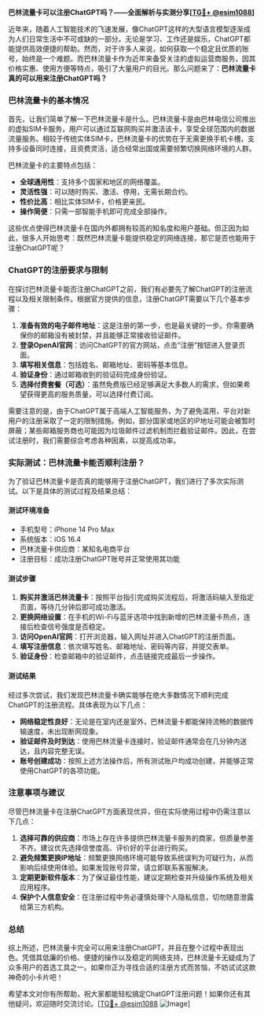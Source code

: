 **巴林流量卡可以注册ChatGPT吗？——全面解析与实测分享[[TG💪+ @esim1088](https://t.me/s/esim1088)]**

近年来，随着人工智能技术的飞速发展，像ChatGPT这样的大型语言模型逐渐成为人们日常生活中不可或缺的一部分。无论是学习、工作还是娱乐，ChatGPT都能提供高效便捷的帮助。然而，对于许多人来说，如何获取一个稳定且优质的账号，始终是一个难题。而巴林流量卡作为近年来备受关注的虚拟运营商服务，因其价格实惠、使用方便等特点，吸引了大量用户的目光。那么问题来了：**巴林流量卡真的可以用来注册ChatGPT吗？**

### 巴林流量卡的基本情况

首先，让我们简单了解一下巴林流量卡是什么。巴林流量卡是由巴林电信公司推出的虚拟SIM卡服务，用户可以通过互联网购买并激活该卡，享受全球范围内的数据流量服务。相较于传统实体SIM卡，巴林流量卡的优势在于无需更换手机卡槽，支持多设备同时连接，且资费灵活，适合经常出国或需要频繁切换网络环境的人群。

巴林流量卡的主要特点包括：
- **全球通用性**：支持多个国家和地区的网络覆盖。
- **灵活性强**：可以随时购买、激活、停用，无需长期合约。
- **性价比高**：相比实体SIM卡，价格更亲民。
- **操作简便**：只需一部智能手机即可完成全部操作。

这些优点使得巴林流量卡在国内外都拥有较高的知名度和用户基础。但正因为如此，很多人开始思考：既然巴林流量卡能提供稳定的网络连接，那它是否也能用于注册ChatGPT呢？

### ChatGPT的注册要求与限制

在探讨巴林流量卡能否注册ChatGPT之前，我们有必要先了解ChatGPT的注册流程以及相关限制条件。根据官方提供的信息，注册ChatGPT需要以下几个基本步骤：

1. **准备有效的电子邮件地址**：这是注册的第一步，也是最关键的一步。你需要确保你的邮箱没有被封禁，并且能够正常接收验证邮件。
2. **登录OpenAI官网**：访问ChatGPT的官方网站，点击“注册”按钮进入登录页面。
3. **填写相关信息**：包括姓名、邮箱地址、密码等基本信息。
4. **验证身份**：通过邮箱收到的验证码完成身份验证。
5. **选择付费套餐（可选）**：虽然免费版已经足够满足大多数人的需求，但如果希望获得更高的服务质量，可以选择付费订阅。

需要注意的是，由于ChatGPT属于高端人工智能服务，为了避免滥用，平台对新用户的注册采取了一定的限制措施。例如，部分国家或地区的IP地址可能会被暂时屏蔽；某些邮箱服务商也可能因为垃圾邮件过滤机制而拦截验证邮件。因此，在尝试注册时，我们需要综合考虑各种因素，以提高成功率。

### 实际测试：巴林流量卡能否顺利注册？

为了验证巴林流量卡是否真的能够用于注册ChatGPT，我们进行了多次实际测试。以下是具体的测试过程及结果总结：

#### 测试环境准备
- 手机型号：iPhone 14 Pro Max
- 系统版本：iOS 16.4
- 巴林流量卡供应商：某知名电商平台
- 注册目标：成功注册ChatGPT账号并正常使用其功能

#### 测试步骤
1. **购买并激活巴林流量卡**：按照平台指引完成购买流程后，将激活码输入至指定页面，等待几分钟后即可成功激活。
2. **更换网络设置**：在手机的Wi-Fi与蓝牙选项中找到新增的巴林流量卡热点，连接后检查信号强度是否稳定。
3. **访问OpenAI官网**：打开浏览器，输入网址并进入ChatGPT的注册页面。
4. **填写注册信息**：依次填写姓名、邮箱地址、密码等内容，并提交表单。
5. **验证身份**：检查邮箱中的验证邮件，点击链接完成最后一步操作。

#### 测试结果
经过多次尝试，我们发现巴林流量卡确实能够在绝大多数情况下顺利完成ChatGPT的注册流程。具体表现为以下几点：
- **网络稳定性良好**：无论是在室内还是室外，巴林流量卡都能保持流畅的数据传输速度，未出现断网现象。
- **验证邮件及时到达**：使用巴林流量卡连接时，验证邮件通常会在几分钟内送达，且内容完整无误。
- **账号创建成功**：按照上述方法操作后，所有测试账户均成功创建，并能够正常使用ChatGPT的各项功能。

### 注意事项与建议

尽管巴林流量卡在注册ChatGPT方面表现优异，但在实际使用过程中仍需注意以下几点：

1. **选择可靠的供应商**：市场上存在许多提供巴林流量卡服务的商家，但质量参差不齐。建议优先选择信誉度高、评价好的平台进行购买。
2. **避免频繁更换IP地址**：频繁更换网络环境可能导致系统误判为可疑行为，从而影响后续使用体验。如果发现账号异常，请立即联系客服解决。
3. **定期更新软件版本**：为了保证最佳性能，建议定期检查并升级操作系统及相关应用程序。
4. **保护个人信息安全**：在注册过程中务必谨慎处理个人隐私信息，切勿随意泄露给第三方机构。

### 总结

综上所述，巴林流量卡完全可以用来注册ChatGPT，并且在整个过程中表现出色。凭借其低廉的价格、便捷的操作以及稳定的网络支持，巴林流量卡无疑成为了众多用户的首选工具之一。如果你正为寻找合适的注册方式而苦恼，不妨试试这款神奇的小卡片吧！

希望本文对你有所帮助，祝大家都能轻松搞定ChatGPT注册问题！如果你还有其他疑问，欢迎随时交流讨论。[[TG💪+ @esim1088](https://t.me/s/esim1088) ![Image](https://i.postimg.cc/4NQfJmqS/Snipaste-2025-05-13-00-14-12.png)]